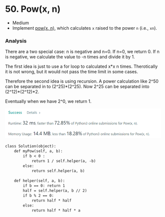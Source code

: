 # 50. Pow(x, n)

* Medium&#x20;
* Implement [pow(x, n)](http://www.cplusplus.com/reference/valarray/pow/), which calculates `x` raised to the power `n` (i.e., `xn`).

### Analysis&#x20;

There are a two special case: n is negative and n=0. If n=0, we return 0. If n is negative, we calculate the value to -n times and divide it by 1.&#x20;

The first idea is just to use a for loop to calculated x\*x n times. Therotically it is not wrong, but it would not pass the time limit in some cases.&#x20;

Therefore the second idea is using recursion. A power calculation like 2^50 can be separated in to (2^25)\*(2^25). Now 2^25 can be separated into (2^12)\*(2^12)\*2.&#x20;

Eventually when we have 2^0, we return 1.&#x20;

![](<../.gitbook/assets/image (25) (1).png>)

```
class Solution(object):
    def myPow(self, a, b):
        if b < 0 :
            return 1 / self.helper(a, -b)
        else:
            return self.helper(a, b)
    
    def helper(self, a, b):
        if b == 0: return 1
        half = self.helper(a, b // 2)
        if b % 2 == 0:
            return half * half
        else:
            return half * half * a
```
